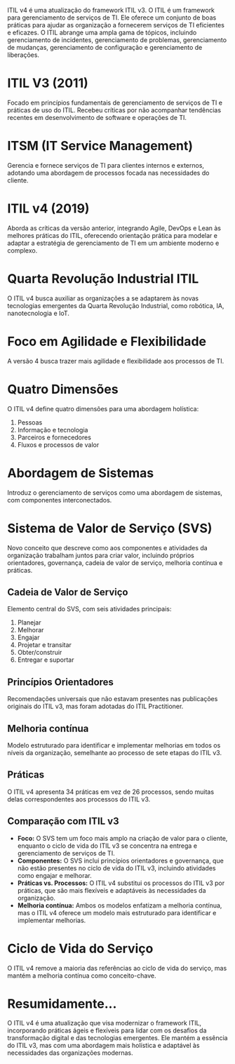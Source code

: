 ITIL v4 é uma atualização do framework ITIL v3. 
O ITIL é um framework para gerenciamento de serviços de TI. Ele oferece um conjunto de boas práticas para ajudar as organização a fornecerem serviços de TI eficientes e eficazes. O ITIL abrange uma ampla gama de tópicos, incluindo gerenciamento de incidentes, gerenciamento de problemas, gerenciamento de mudanças, gerenciamento de configuração e gerenciamento de liberações.
# ITIL V3 (2011)
Focado em princípios fundamentais de gerenciamento de serviços de TI e práticas de uso do ITIL. Recebeu críticas por não acompanhar tendências recentes em desenvolvimento de software e operações de TI.
# ITSM (IT Service Management)
Gerencia e fornece serviços de TI para clientes internos e externos, adotando uma abordagem de processos focada nas necessidades do cliente.
# ITIL v4 (2019)
Aborda as críticas da versão anterior, integrando Agile, DevOps e Lean às melhores práticas do ITIL, oferecendo orientação prática para modelar e adaptar a estratégia de gerenciamento de TI em um ambiente moderno e complexo.
# Quarta Revolução Industrial ITIL
O ITIL v4 busca auxiliar as organizações a se adaptarem às novas tecnologias emergentes da Quarta Revolução Industrial, como robótica, IA, nanotecnologia e IoT.
# Foco em Agilidade e Flexibilidade
A versão 4 busca trazer mais agilidade e flexibilidade aos processos de TI.
# Quatro Dimensões
O ITIL v4 define quatro dimensões para uma abordagem holística:
1. Pessoas
2. Informação e tecnologia
3. Parceiros e fornecedores
4. Fluxos e processos de valor
# Abordagem de Sistemas
Introduz o gerenciamento de serviços como uma abordagem de sistemas, com componentes interconectados.
# Sistema de Valor de Serviço (SVS)
Novo conceito que descreve como aos componentes e atividades da organização trabalham juntos para criar valor, incluindo próprios orientadores, governança, cadeia de valor de serviço, melhoria contínua e práticas.
## Cadeia de Valor de Serviço
Elemento central do SVS, com seis atividades principais:
1. Planejar
2. Melhorar
3. Engajar
4. Projetar e transitar
5. Obter/construir
6. Entregar e suportar
## Princípios Orientadores 
Recomendações universais que não estavam presentes nas publicações originais do ITIL v3, mas foram adotadas do ITIL Practitioner.
## Melhoria contínua
Modelo estruturado para identificar e implementar melhorias em todos os níveis da organização, semelhante ao processo de sete etapas do ITIL v3.
## Práticas
O ITIL v4 apresenta 34 práticas em vez de 26 processos, sendo muitas delas correspondentes aos processos do ITIL v3.
## Comparação com ITIL v3
- **Foco:** O SVS tem um foco mais amplo na criação de valor para o cliente, enquanto o ciclo de vida do ITIL v3 se concentra na entrega e gerenciamento de serviços de TI.
- **Componentes:** O SVS inclui princípios orientadores e governança, que não estão presentes no ciclo de vida do ITIL v3, incluindo atividades como engajar e melhorar.
- **Práticas vs. Processos:** O ITIL v4 substitui os processos do ITIL v3 por práticas, que são mais flexíveis e adaptáveis às necessidades da organização.
- **Melhoria contínua:** Ambos os modelos enfatizam a melhoria contínua, mas o ITIL v4 oferece um modelo mais estruturado para identificar e implementar melhorias.
# Ciclo de Vida do Serviço
O ITIL v4 remove a maioria das referências ao ciclo de vida do serviço, mas mantém a melhoria contínua como conceito-chave.
# Resumidamente...
O ITIL v4 é uma atualização que visa modernizar o framework ITIL, incorporando práticas ágeis e flexíveis para lidar com os desafios da transformação digital e das tecnologias emergentes. Ele mantém a essência do ITIL v3, mas com uma abordagem mais holística e adaptável às necessidades das organizações modernas.